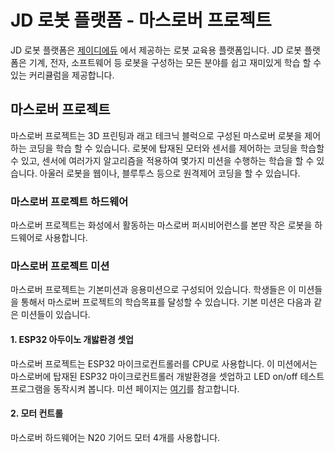 # JD 로봇 플랫폼 - 마스로버 프로젝트
JD 로봇 플랫폼은 [제이디에듀](https://jdedu.kr/) 에서 제공하는 로봇 교육용 플랫폼입니다. 
JD 로봇 플랫폼은 기계, 전자, 소프트웨어 등 로봇을 구성하는 모든 분야를 쉽고 재미있게 학습 할 수 있는 커리큘럼을 제공합니다. 

## 마스로버 프로젝트 
마스로버 프로젝트는 3D 프린팅과 래고 테크닉 블럭으로 구성된 마스로버 로봇을 제어하는 코딩을 학습 할 수 있습니다.
로봇에 탑재된 모터와 센서를 제어하는 코딩을 학습할 수 있고, 센서에 여러가지 알고리즘을 적용하여 몇가지 미션을 수행하는 학습을 할 수 있습니다. 
아울러 로봇을 웹이나, 블루투스 등으로 원격제어 코딩을 할 수 있습니다. 

### 마스로버 프로젝트 하드웨어 
마스로버 프로젝트는 화성에서 활동하는 마스로버 퍼시비어런스를 본딴 작은 로봇을 하드웨어로 사용합니다. 



### 마스로버 프로젝트 미션 
마스로버 프로젝트는 기본미션과 응용미션으로 구성되어 있습니다. 
학생들은 이 미션들을 통해서 마스로버 프로젝트의 학습목표를 달성할 수 있습니다.
기본 미션은 다음과 같은 미션들이 있습니다.

#### 1. ESP32 아두이노 개밣롼경 셋업 
마스로버 프로젝트는 ESP32 마이크로컨트롤러를 CPU로 사용합니다. 
이 미션에서는 마스로버에 탑재된 ESP32 마이크로컨트롤러 개발환경을 셋업하고 
LED on/off 테스트 프로그램을 동작시켜 봅니다. 미션 페이지는 [여기](https://github.com/JD-edu/JD_robot_platform/blob/main/%EC%BB%A4%EB%A6%AC%ED%81%98%EB%9F%BC%EB%AC%B8%EC%84%9C/1_ESP32_%EC%95%84%EB%91%90%EC%9D%B4%EB%85%B8_%EA%B0%9C%EB%B0%9C%ED%99%98%EA%B2%BD_%EC%85%8B%EC%97%85.md)를 참고합니다. 

#### 2. 모터 컨트롤 
마스로버 하드웨어는 N20 기어드 모터 4개를 사용합니다. 


